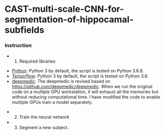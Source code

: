 CAST-multi-scale-CNN-for-segmentation-of-hippocamal-subfields
===============================================================
### Instruction

* 1. Required libraries
- [Python](https://www.python.org/downloads/): Python 3 by default, the script is tested on Python 3.6.8.
- [Tensorflow](https://www.https://www.tensorflow.org/): Python 3 by default, the script is tested on Python 3.6.
- [deepmedic](https://github.com/pipiyang/deepmedic): The deepmedic is revised based on https://github.com/deepmedic/deepmedic. When we run the original code on a multiple GPU workstation, it will exhaust all the memories but without reducing computational time. I have modified the code to enable multiple GPUs train a model separately.
* 2. Train the neural network
* 3. Segment a new subject.

